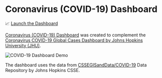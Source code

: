 # Coronavirus (COVID-19) Dashboard

📈 [Launch the Dashboard](https://trekhleb.github.io/covid-19/)

[Coronavirus (COVID-19) Dashboard](https://trekhleb.github.io/covid-19/) was created to complement the [Coronavirus COVID-19 Global Cases Dashboard by Johns Hopkins University (JHU)](https://www.arcgis.com/apps/opsdashboard/index.html#/bda7594740fd40299423467b48e9ecf6).

![COVID-19 Dashboard Demo](./img/demo.gif)

The dashboard uses the data from [CSSEGISandData/COVID-19](https://github.com/CSSEGISandData/COVID-19) Data Repository by Johns Hopkins CSSE. 
